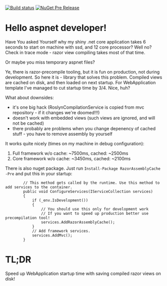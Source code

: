 [![Build status](https://ci.appveyor.com/api/projects/status/wrdd3quo4awsefej/branch/master?svg=true)](https://ci.appveyor.com/project/ShadowDancer/razorassemblycache/branch/master)
[![NuGet Pre Release](https://img.shields.io/nuget/vpre/RazorAssemblyCache.svg?style=plastic)](https://www.nuget.org/packages/RazorAssemblyCache/)

# Hello aspnet developer!

Have You asked Yourself why my shiny .net core application takes 6 seconds to start on machine with ssd, and 12 core processor? Well no? Check in trace mode - razor view compiling takes most of that time.

Or maybe you miss temporary aspnet files?

Ye, there is razor-precompile tooling, but it is fun on production, not during development. So here it is - library that solves this problem. Compiled views are cached on disk, and then loaded on next startup. For WebApplication template I've managed to cut startup time by 3/4. Nice, huh?

What about downsides:
- it's one big hack (RoslynCompilationService is copied from mvc repository - if it changes we're doomed!!!)
- doesn't work with embedded views (such views are ignored, and will not be cached)
- there probably are problems when you change depenency of cached stuff - you have to remove assembly by yourself

It works quite nicely (times on my machine in debug configuration):
1. Full framework w/o cache: ~7500ms, cached: ~2500ms
2. Core framework w/o cache: ~3450ms, cached: ~2100ms

There is also nuget package. Just run `Install-Package RazorAssemblyCache -Pre` and put this in your startup:

```
        // This method gets called by the runtime. Use this method to add services to the container.
        public void ConfigureServices(IServiceCollection services)
        {
            if (_env.IsDevelopment())
            {
                // You should use this only for development work
                // If you want to speed up production better use precompilation tool!
                services.AddRazorAssemblyCache();
            }
            // Add framework services.
            services.AddMvc();
        }
```


# TL;DR
Speed up WebApplication startup time with saving compiled razor views on disk!